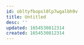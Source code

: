 ```yaml
---
id: obltyfbopsl0lp7wgalbh9v
title: Untitled
desc: ''
updated: 1654530812314
created: 1654530812314
---
```


